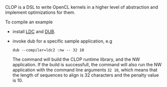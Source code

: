 CLOP is a DSL to write OpenCL kernels in a higher level of abstraction and implement
optimizations for them.

To compile an example

-   install [LDC](https://github.com/ldc-developers/ldc) and
    [DUB](https://github.com/D-Programming-Language/dub).
-   invoke dub for a specific sample application, e.g

    `dub --compiler=ldc2 :nw -- 32 10`

    The command will build the CLOP runtime library, and the NW application.
    If the build is successfull, the command will also run the NW application
    with the command line arguments `32 10`, which means that the length of
    sequences to align is 32 characters and the penalty value is 10.